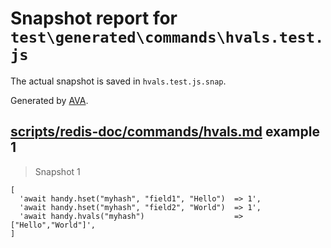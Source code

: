 # Snapshot report for `test\generated\commands\hvals.test.js`

The actual snapshot is saved in `hvals.test.js.snap`.

Generated by [AVA](https://ava.li).

## [scripts/redis-doc/commands/hvals.md](../../../../scripts/redis-doc/commands/hvals.md) example 1

> Snapshot 1

    [
      'await handy.hset("myhash", "field1", "Hello")  => 1',
      'await handy.hset("myhash", "field2", "World")  => 1',
      'await handy.hvals("myhash")                    => ["Hello","World"]',
    ]
